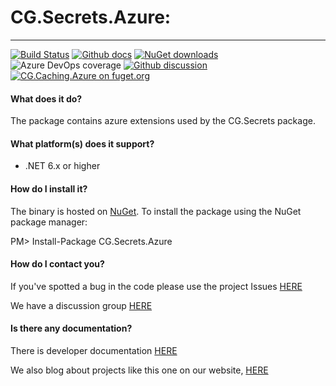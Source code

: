 # CG.Secrets.Azure: 
---
[![Build Status](https://dev.azure.com/codegator/CG.Secrets.Azure/_apis/build/status/CodeGator.CG.Secrets.Azure?branchName=main)](https://dev.azure.com/codegator/CG.Secrets.Azure/_build/latest?definitionId=50&branchName=main)
[![Github docs](https://img.shields.io/static/v1?label=Documentation&message=online&color=blue)](https://codegator.github.io/CG.Secrets.Azure/)
[![NuGet downloads](https://img.shields.io/nuget/dt/CG.Secrets.Azure.svg?style=flat)](https://nuget.org/packages/CG.Secrets.Azure)
![Azure DevOps coverage](https://img.shields.io/azure-devops/coverage/codegator/CG.Secrets.Azure/50)
[![Github discussion](https://img.shields.io/badge/Discussion-online-blue)](https://github.com/CodeGator/CG.Secrets.Azure/discussions)
[![CG.Caching.Azure on fuget.org](https://www.fuget.org/packages/CG.Caching.Azure/badge.svg)](https://www.fuget.org/packages/CG.Caching.Azure)

#### What does it do?
The package contains azure extensions used by the CG.Secrets package.

#### What platform(s) does it support?
* .NET 6.x or higher

#### How do I install it?
The binary is hosted on [NuGet](https://www.nuget.org/packages/CG.Secrets.Azure/). To install the package using the NuGet package manager:

PM> Install-Package CG.Secrets.Azure

#### How do I contact you?
If you've spotted a bug in the code please use the project Issues [HERE](https://github.com/CodeGator/CG.Secrets.Azure/issues)

We have a discussion group [HERE](https://github.com/CodeGator/CG.Secrets.Azure/discussions)

#### Is there any documentation?
There is developer documentation [HERE](https://codegator.github.io/CG.Secrets.Azure/)

We also blog about projects like this one on our website, [HERE](http://www.codegator.com)